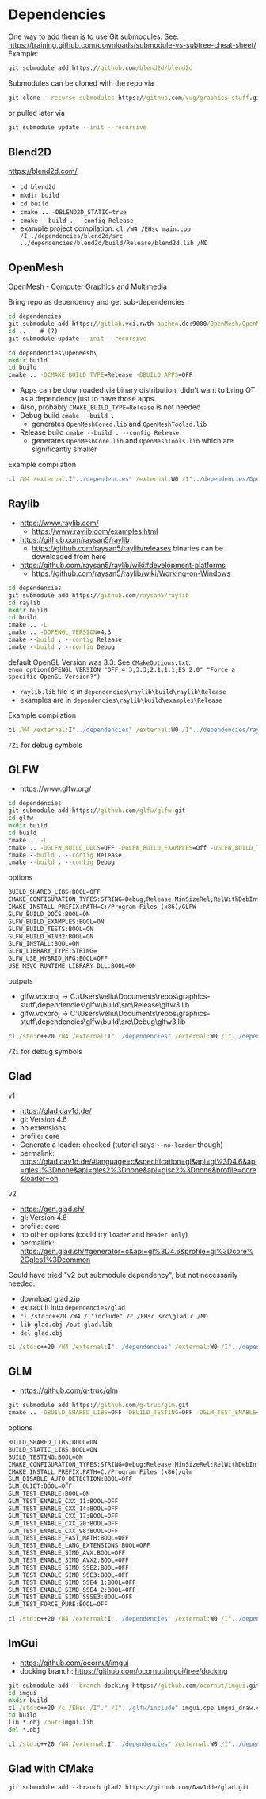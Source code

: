 # Dependencies

One way to add them is to use Git submodules. See: <https://training.github.com/downloads/submodule-vs-subtree-cheat-sheet/>
Example:

```cmd
git submodule add https://github.com/blend2d/blend2d
```

Submodules can be cloned with the repo via

```cmd
git clone --recurse-submodules https://github.com/vug/graphics-stuff.git
```

or pulled later via

```cmd
git submodule update --init --recursive
```

## Blend2D

<https://blend2d.com/>

* `cd blend2d`
* `mkdir build`
* `cd build`
* `cmake .. -DBLEND2D_STATIC=true`
* `cmake --build . --config Release`
* example project compilation: `cl /W4 /EHsc main.cpp /I../dependencies/blend2d/src ../dependencies/blend2d/build/Release/blend2d.lib /MD`

## OpenMesh

[OpenMesh \- Computer Graphics and Multimedia](https://www.graphics.rwth-aachen.de/software/openmesh/)

Bring repo as dependency and get sub-dependencies

```cmd
cd dependencies
git submodule add https://gitlab.vci.rwth-aachen.de:9000/OpenMesh/OpenMesh.git
cd ..    # (?)
git submodule update --init --recursive
```

```cmd
cd dependencies\OpenMesh\
mkdir build
cd build
cmake .. -DCMAKE_BUILD_TYPE=Release -DBUILD_APPS=OFF
```

* Apps can be downloaded via binary distribution, didn't want to bring QT as a dependency just to have those apps.
* Also, probably `CMAKE_BUILD_TYPE=Release` is not needed
* Debug build `cmake --build .`
  * generates `OpenMeshCored.lib` and `OpenMeshToolsd.lib`
* Release build `cmake --build . --config Release`
  * generates `OpenMeshCore.lib` and `OpenMeshTools.lib` which are significantly smaller

Example compilation

```cmd
cl /W4 /external:I"../dependencies" /external:W0 /I"../dependencies/OpenMesh/src" ../dependencies/OpenMesh/build/Build/lib/OpenMeshCore.lib /MD /D_USE_MATH_DEFINES /EHsc cube.cpp
```

## Raylib

* <https://www.raylib.com/>
  * <https://www.raylib.com/examples.html>
* <https://github.com/raysan5/raylib>
  * <https://github.com/raysan5/raylib/releases> binaries can be downloaded from here
* <https://github.com/raysan5/raylib/wiki#development-platforms>
  * <https://github.com/raysan5/raylib/wiki/Working-on-Windows>

```cmd
cd dependencies
git submodule add https://github.com/raysan5/raylib
cd raylib
mkdir build
cd build
cmake .. -L
cmake .. -DOPENGL_VERSION=4.3 
cmake --build . --config Release
cmake --build . --config Debug
```

default OpenGL Version was 3.3. See `CMakeOptions.txt`: `enum_option(OPENGL_VERSION "OFF;4.3;3.3;2.1;1.1;ES 2.0" "Force a specific OpenGL Version?")`

* `raylib.lib` file is in `dependencies\raylib\build\raylib\Release`
* examples are in `dependencies\raylib\build\examples\Release`

Example compilation

```cmd
cl /W4 /external:I"../dependencies" /external:W0 /I"../dependencies/raylib/build/raylib/include" ../dependencies/raylib/build/raylib/Release/raylib.lib User32.lib gdi32.lib Shell32.lib Winmm.lib /MD /EHsc raylib.cpp
```

`/Zi` for debug symbols

## GLFW

* <https://www.glfw.org/>

```cmd
cd dependencies
git submodule add https://github.com/glfw/glfw.git
cd glfw
mkdir build
cd build
cmake .. -L
cmake .. -DGLFW_BUILD_DOCS=OFF -DGLFW_BUILD_EXAMPLES=Off -DGLFW_BUILD_TESTS=OFF -DGLFW_INSTALL=OFF
cmake --build . --config Release
cmake --build . --config Debug
```

options

```txt
BUILD_SHARED_LIBS:BOOL=OFF
CMAKE_CONFIGURATION_TYPES:STRING=Debug;Release;MinSizeRel;RelWithDebInfo
CMAKE_INSTALL_PREFIX:PATH=C:/Program Files (x86)/GLFW
GLFW_BUILD_DOCS:BOOL=ON
GLFW_BUILD_EXAMPLES:BOOL=ON
GLFW_BUILD_TESTS:BOOL=ON
GLFW_BUILD_WIN32:BOOL=ON
GLFW_INSTALL:BOOL=ON
GLFW_LIBRARY_TYPE:STRING=
GLFW_USE_HYBRID_HPG:BOOL=OFF
USE_MSVC_RUNTIME_LIBRARY_DLL:BOOL=ON
```

outputs

* glfw.vcxproj -> C:\Users\veliu\Documents\repos\graphics-stuff\dependencies\glfw\build\src\Release\glfw3.lib
* glfw.vcxproj -> C:\Users\veliu\Documents\repos\graphics-stuff\dependencies\glfw\build\src\Debug\glfw3.lib

```cmd
cl /std:c++20 /W4 /external:I"../dependencies" /external:W0 /I"../dependencies/glfw/include" ../dependencies/glfw/build/src/Release/glfw3.lib Opengl32.lib User32.lib Gdi32.lib Shell32.lib /MD /EHsc glfw_01.cpp
```

`/Zi` for debug symbols

## Glad

v1

* <https://glad.dav1d.de/>
* gl: Version 4.6
* no extensions
* profile: core
* Generate a loader: checked (tutorial says `--no-loader` though)
* permalink: <https://glad.dav1d.de/#language=c&specification=gl&api=gl%3D4.6&api=gles1%3Dnone&api=gles2%3Dnone&api=glsc2%3Dnone&profile=core&loader=on>

v2

* <https://gen.glad.sh/>
* gl: Version 4.6
* profile: core
* no other options (could try `loader` and `header only`)
* permalink: <https://gen.glad.sh/#generator=c&api=gl%3D4.6&profile=gl%3Dcore%2Cgles1%3Dcommon>

Could have tried "v2 but submodule dependency", but not necessarily needed.

* download glad.zip
* extract it into `dependencies/glad`
* `cl /std:c++20 /W4 /I"include" /c /EHsc src\glad.c /MD`
* `lib glad.obj /out:glad.lib`
* `del glad.obj`

```cmd
cl /std:c++20 /W4 /external:I"../dependencies" /external:W0 /I"../dependencies/glfw/include" ../dependencies/glfw/build/src/Release/glfw3.lib /I"../dependencies/glad/include" ../dependencies/glad/glad.lib Opengl32.lib User32.lib Gdi32.lib Shell32.lib /MD /EHsc glfw_02.cpp
```

## GLM

* <https://github.com/g-truc/glm>

```cmd
git submodule add https://github.com/g-truc/glm.git
cmake .. -DBUILD_SHARED_LIBS=OFF -DBUILD_TESTING=OFF -DGLM_TEST_ENABLE=OFF -DBUILD_STATIC_LIBS=ON
```

options

```txt
BUILD_SHARED_LIBS:BOOL=ON
BUILD_STATIC_LIBS:BOOL=ON
BUILD_TESTING:BOOL=ON
CMAKE_CONFIGURATION_TYPES:STRING=Debug;Release;MinSizeRel;RelWithDebInfo
CMAKE_INSTALL_PREFIX:PATH=C:/Program Files (x86)/glm
GLM_DISABLE_AUTO_DETECTION:BOOL=OFF
GLM_QUIET:BOOL=OFF
GLM_TEST_ENABLE:BOOL=ON
GLM_TEST_ENABLE_CXX_11:BOOL=OFF
GLM_TEST_ENABLE_CXX_14:BOOL=OFF
GLM_TEST_ENABLE_CXX_17:BOOL=OFF
GLM_TEST_ENABLE_CXX_20:BOOL=OFF
GLM_TEST_ENABLE_CXX_98:BOOL=OFF
GLM_TEST_ENABLE_FAST_MATH:BOOL=OFF
GLM_TEST_ENABLE_LANG_EXTENSIONS:BOOL=OFF
GLM_TEST_ENABLE_SIMD_AVX:BOOL=OFF
GLM_TEST_ENABLE_SIMD_AVX2:BOOL=OFF
GLM_TEST_ENABLE_SIMD_SSE2:BOOL=OFF
GLM_TEST_ENABLE_SIMD_SSE3:BOOL=OFF
GLM_TEST_ENABLE_SIMD_SSE4_1:BOOL=OFF
GLM_TEST_ENABLE_SIMD_SSE4_2:BOOL=OFF
GLM_TEST_ENABLE_SIMD_SSSE3:BOOL=OFF
GLM_TEST_FORCE_PURE:BOOL=OFF
```

```cmd
cl /std:c++20 /W4 /external:I"../dependencies" /external:W0 /I"../dependencies/glm" ../dependencies/glm/build/glm/Release/glm_static.lib /EHsc glm_test.cpp
```

## ImGui

* <https://github.com/ocornut/imgui>
* docking branch: <https://github.com/ocornut/imgui/tree/docking>

```cmd
git submodule add --branch docking https://github.com/ocornut/imgui.git
cd imgui
mkdir build
cl /std:c++20 /c /EHsc /I"." /I"../glfw/include" imgui.cpp imgui_draw.cpp imgui_tables.cpp imgui_widgets.cpp imgui_demo.cpp backends/imgui_impl_glfw.cpp backends/imgui_impl_opengl3.cpp /MD /Fo.\build\
cd build
lib *.obj /out:imgui.lib
del *.obj
```

```cmd
cl /std:c++20 /W4 /external:I"../dependencies" /external:W0 /I"../dependencies/imgui" /I"../dependencies/imgui/backends" ../dependencies/imgui/build/imgui.lib /I"../dependencies/glfw/include" ../dependencies/glfw/build/src/Release/glfw3.lib Opengl32.lib Gdi32.lib Shell32.lib /MD /EHsc imgui_test.cpp
```

## Glad with CMake

```
git submodule add --branch glad2 https://github.com/Dav1dde/glad.git
```
